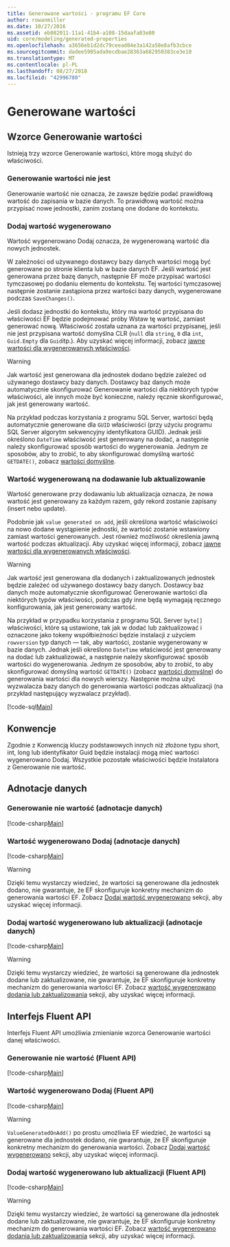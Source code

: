```yaml
---
title: Generowane wartości - programu EF Core
author: rowanmiller
ms.date: 10/27/2016
ms.assetid: eb082011-11a1-41b4-a108-15daafa03e80
uid: core/modeling/generated-properties
ms.openlocfilehash: a3656eb1d2dc79ceead04e3a142a58e8afb3cbce
ms.sourcegitcommit: dadee5905ada9ecdbae28363a682950383ce3e10
ms.translationtype: MT
ms.contentlocale: pl-PL
ms.lasthandoff: 08/27/2018
ms.locfileid: "42996780"
---
```

# <a name="generated-values"></a>Generowane wartości

## <a name="value-generation-patterns"></a>Wzorce Generowanie wartości

Istnieją trzy wzorce Generowanie wartości, które mogą służyć do właściwości.

### <a name="no-value-generation"></a>Generowanie wartości nie jest

Generowanie wartość nie oznacza, że zawsze będzie podać prawidłową wartość do zapisania w bazie danych. To prawidłową wartość można przypisać nowe jednostki, zanim zostaną one dodane do kontekstu.

### <a name="value-generated-on-add"></a>Dodaj wartość wygenerowano

Wartość wygenerowano Dodaj oznacza, że wygenerowaną wartość dla nowych jednostek.

W zależności od używanego dostawcy bazy danych wartości mogą być generowane po stronie klienta lub w bazie danych EF. Jeśli wartość jest generowana przez bazę danych, następnie EF może przypisać wartości tymczasowej po dodaniu elementu do kontekstu. Tej wartości tymczasowej następnie zostanie zastąpiona przez wartości bazy danych, wygenerowane podczas `SaveChanges()`.

Jeśli dodasz jednostki do kontekstu, który ma wartość przypisana do właściwości EF będzie podejmować próby Wstaw tę wartość, zamiast generować nową. Właściwość została uznana za wartości przypisanej, jeśli nie jest przypisana wartość domyślna CLR (`null` dla `string`, `0` dla `int`, `Guid.Empty` dla `Guid`itp.). Aby uzyskać więcej informacji, zobacz [jawne wartości dla wygenerowanych właściwości](../saving/explicit-values-generated-properties.md).

> [!WARNING]  
> Jak wartość jest generowana dla jednostek dodano będzie zależeć od używanego dostawcy bazy danych. Dostawcy baz danych może automatycznie skonfigurować Generowanie wartości dla niektórych typów właściwości, ale innych może być konieczne, należy ręcznie skonfigurować, jak jest generowany wartość.
>
> Na przykład podczas korzystania z programu SQL Server, wartości będą automatycznie generowane dla `GUID` właściwości (przy użyciu programu SQL Server algorytm sekwencyjny identyfikatora GUID). Jednak jeśli określono `DateTime` właściwość jest generowany na dodać, a następnie należy skonfigurować sposób wartości do wygenerowania. Jednym ze sposobów, aby to zrobić, to aby skonfigurować domyślną wartość `GETDATE()`, zobacz [wartości domyślne](relational/default-values.md).

### <a name="value-generated-on-add-or-update"></a>Wartość wygenerowaną na dodawanie lub aktualizowanie

Wartość generowane przy dodawaniu lub aktualizacja oznacza, że nowa wartość jest generowany za każdym razem, gdy rekord zostanie zapisany (insert nebo update).

Podobnie jak `value generated on add`, jeśli określona wartość właściwości na nowo dodane wystąpienie jednostki, że wartość zostanie wstawiony zamiast wartości generowanych. Jest również możliwość określenia jawną wartość podczas aktualizacji. Aby uzyskać więcej informacji, zobacz [jawne wartości dla wygenerowanych właściwości](../saving/explicit-values-generated-properties.md).

> [!WARNING]
> Jak wartość jest generowana dla dodanych i zaktualizowanych jednostek będzie zależeć od używanego dostawcy bazy danych. Dostawcy baz danych może automatycznie skonfigurować Generowanie wartości dla niektórych typów właściwości, podczas gdy inne będą wymagają ręcznego konfigurowania, jak jest generowany wartość.
> 
> Na przykład w przypadku korzystania z programu SQL Server `byte[]` właściwości, które są ustawione, tak jak w dodać lub zaktualizować i oznaczone jako tokeny współbieżności będzie instalacji z użyciem `rowversion` typ danych — tak, aby wartości, zostanie wygenerowany w bazie danych. Jednak jeśli określono `DateTime` właściwość jest generowany na dodać lub zaktualizować, a następnie należy skonfigurować sposób wartości do wygenerowania. Jednym ze sposobów, aby to zrobić, to aby skonfigurować domyślną wartość `GETDATE()` (zobacz [wartości domyślne](relational/default-values.md)) do generowania wartości dla nowych wierszy. Następnie można użyć wyzwalacza bazy danych do generowania wartości podczas aktualizacji (na przykład następujący wyzwalacz przykład).
> 
> [!code-sql[Main](../../../samples/core/Modeling/FluentAPI/Samples/ValueGeneratedOnAddOrUpdate.sql)]

## <a name="conventions"></a>Konwencje

Zgodnie z Konwencją kluczy podstawowych innych niż złożone typu short, int, long lub identyfikator Guid będzie instalacji mogą mieć wartości wygenerowano Dodaj. Wszystkie pozostałe właściwości będzie Instalatora z Generowanie nie wartość.

## <a name="data-annotations"></a>Adnotacje danych

### <a name="no-value-generation-data-annotations"></a>Generowanie nie wartość (adnotacje danych)

[!code-csharp[Main](../../../samples/core/Modeling/DataAnnotations/Samples/ValueGeneratedNever.cs#Sample)]

### <a name="value-generated-on-add-data-annotations"></a>Wartość wygenerowano Dodaj (adnotacje danych)

[!code-csharp[Main](../../../samples/core/Modeling/DataAnnotations/Samples/ValueGeneratedOnAdd.cs#Sample)]

> [!WARNING]  
> Dzięki temu wystarczy wiedzieć, że wartości są generowane dla jednostek dodano, nie gwarantuje, że EF skonfiguruje konkretny mechanizm do generowania wartości EF. Zobacz [Dodaj wartość wygenerowano](#value-generated-on-add) sekcji, aby uzyskać więcej informacji.

### <a name="value-generated-on-add-or-update-data-annotations"></a>Dodaj wartość wygenerowano lub aktualizacji (adnotacje danych)

[!code-csharp[Main](../../../samples/core/Modeling/DataAnnotations/Samples/ValueGeneratedOnAddOrUpdate.cs#Sample)]

> [!WARNING]  
> Dzięki temu wystarczy wiedzieć, że wartości są generowane dla jednostek dodane lub zaktualizowane, nie gwarantuje, że EF skonfiguruje konkretny mechanizm do generowania wartości EF. Zobacz [wartość wygenerowano dodania lub zaktualizowania](#value-generated-on-add-or-update) sekcji, aby uzyskać więcej informacji.

## <a name="fluent-api"></a>Interfejs Fluent API

Interfejs Fluent API umożliwia zmienianie wzorca Generowanie wartości danej właściwości.

### <a name="no-value-generation-fluent-api"></a>Generowanie nie wartość (Fluent API)

[!code-csharp[Main](../../../samples/core/Modeling/FluentAPI/Samples/ValueGeneratedNever.cs#Sample)]

### <a name="value-generated-on-add-fluent-api"></a>Wartość wygenerowano Dodaj (Fluent API)

[!code-csharp[Main](../../../samples/core/Modeling/FluentAPI/Samples/ValueGeneratedOnAdd.cs#Sample)]

> [!WARNING]  
> `ValueGeneratedOnAdd()` po prostu umożliwia EF wiedzieć, że wartości są generowane dla jednostek dodano, nie gwarantuje, że EF skonfiguruje konkretny mechanizm do generowania wartości.  Zobacz [Dodaj wartość wygenerowano](#value-generated-on-add) sekcji, aby uzyskać więcej informacji.

### <a name="value-generated-on-add-or-update-fluent-api"></a>Dodaj wartość wygenerowano lub aktualizacji (Fluent API)

[!code-csharp[Main](../../../samples/core/Modeling/FluentAPI/Samples/ValueGeneratedOnAddOrUpdate.cs#Sample)]

> [!WARNING]  
> Dzięki temu wystarczy wiedzieć, że wartości są generowane dla jednostek dodane lub zaktualizowane, nie gwarantuje, że EF skonfiguruje konkretny mechanizm do generowania wartości EF. Zobacz [wartość wygenerowano dodania lub zaktualizowania](#value-generated-on-add-or-update) sekcji, aby uzyskać więcej informacji.
